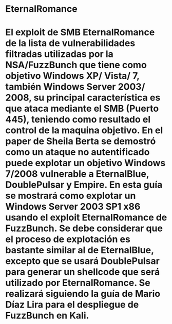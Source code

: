 # EternalRomance

# El exploit de SMB EternalRomance de la lista de vulnerabilidades filtradas utilizadas por la NSA/FuzzBunch que tiene como objetivo Windows XP/ Vista/ 7, también Windows Server 2003/ 2008, su principal característica es que ataca mediante el SMB (Puerto 445), teniendo como resultado el control de la maquina objetivo. En el paper de Sheila Berta se demostró como un ataque no autentificado puede explotar un objetivo Windows 7/2008 vulnerable a EternalBlue, DoublePulsar y Empire. En esta guía se mostrará como explotar un Windows Server 2003 SP1 x86 usando el exploit EternalRomance de FuzzBunch. Se debe considerar que el proceso de explotación es bastante similar al de EternalBlue, excepto que se usará DoublePulsar para generar un shellcode que será utilizado por EternalRomance. Se realizará siguiendo la guía de Mario Díaz Lira para el despliegue de FuzzBunch en Kali.
